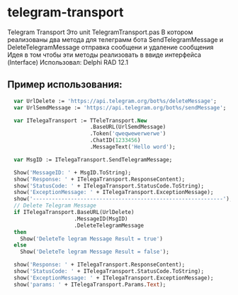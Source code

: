 # telegram-transport
Telegram Transport
Это unit TelegramTransport.pas В котором реализованы два метода для телеграмм бота SendTelegramMessage и DeleteTelegramMessage отправка сообщени и удаление сообщения
Идея в том чтобы эти методы реализовать в ввиде интерфейса (Interface)
Использовал: Delphi RAD 12.1

## Пример использования:
```pascal
  var UrlDelete := 'https://api.telegram.org/bot%s/deleteMessage';
  var UrlSemdMessage := 'https://api.telegram.org/bot%s/sendMessage';

  var ITelegaTransport := TTeleTransport.New
                          .BaseURL(UrlSemdMessage)
                          .Token('qweqwewerwerwe')
                          .ChatID(1233456)
                          .MessageText('Hello word');

  var MsgID := ITelegaTransport.SendTelegramMessage;

  Show('MessageID: ' + MsgID.ToString);
  show('Response: ' + ITelegaTransport.ResponseContent);
  show('StatusCode: ' + ITelegaTransport.StatusCode.ToString);
  show('ExceptionMessage: ' + ITelegaTransport.ExceptionMessage);
  show('------------------------------------------------------------');
  // Delete Telegram Message
  if ITelegaTransport.BaseURL(UrlDelete)
                     .MessageID(MsgID)
                     .DeleteTelegramMessage
  then
    Show('DeleteTe legram Message Result = true')
  else
    Show('DeleteTe legram Message Result = false');

  show('Response: ' + ITelegaTransport.ResponseContent);
  show('StatusCode: ' + ITelegaTransport.StatusCode.ToString);
  show('ExceptionMessage: ' + ITelegaTransport.ExceptionMessage);
  show('params: ' + ITelegaTransport.Params.Text);
```

